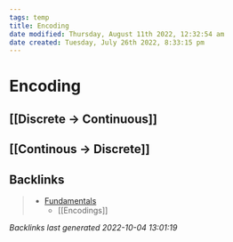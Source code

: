 ```yaml
---
tags: temp
title: Encoding
date modified: Thursday, August 11th 2022, 12:32:54 am
date created: Tuesday, July 26th 2022, 8:33:15 pm
---
```


# Encoding

## [[Discrete -> Continuous]]

## [[Continous -> Discrete]]

## Backlinks

> - [Fundamentals](Fundamentals.md)
>   - [[Encodings]]

_Backlinks last generated 2022-10-04 13:01:19_
